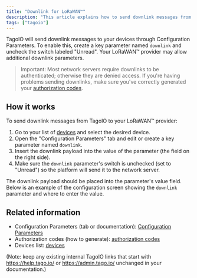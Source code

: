 ```yaml
---
title: "Downlink for LoRaWAN™"
description: "This article explains how to send downlink messages from TagoIO to LoRaWAN™ devices using Configuration Parameters, including required parameter names and authentication notes."
tags: ["tagoio"]
---
```


TagoIO will send downlink messages to your devices through Configuration Parameters. To enable this, create a key parameter named `downlink` and uncheck the switch labeled "Unread". Your LoRaWAN™ provider may allow additional downlink parameters.

> Important: Most network servers require downlinks to be authenticated; otherwise they are denied access. If you're having problems sending downlinks, make sure you've correctly generated your [authorization codes](../security/access-management).

## How it works

To send downlink messages from TagoIO to your LoRaWAN™ provider:

1. Go to your list of [devices](../devices/devices) and select the desired device.
2. Open the "Configuration Parameters" tab and edit or create a key parameter named `downlink`.
3. Insert the downlink payload into the value of the parameter (the field on the right side).
4. Make sure the `downlink` parameter's switch is unchecked (set to "Unread") so the platform will send it to the network server.

The downlink payload should be placed into the parameter's value field. Below is an example of the configuration screen showing the `downlink` parameter and where to enter the value.

<!-- Image placeholder removed for build -->

## Related information

- Configuration Parameters (tab or documentation): [Configuration Parameters](../devices/device-configuration-parameters)
- Authorization codes (how to generate): [authorization codes](../security/access-management)
- Devices list: [devices](../devices/devices)

(Note: keep any existing internal TagoIO links that start with https://help.tago.io/ or https://admin.tago.io/ unchanged in your documentation.)